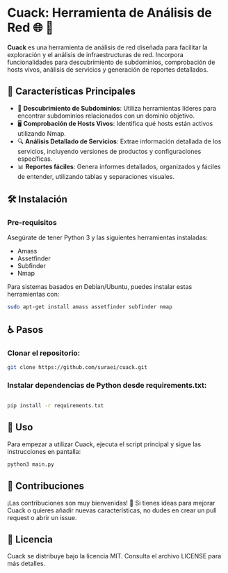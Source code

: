 # Cuack: Herramienta de Análisis de Red 🌐 :duck:

**Cuack** es una herramienta  de análisis de red diseñada para facilitar la exploración y el análisis de infraestructuras de red. Incorpora funcionalidades para descubrimiento de subdominios, comprobación de hosts vivos, análisis de servicios y generación de reportes detallados.

## 🚀 Características Principales

- 🌟 **Descubrimiento de Subdominios**: Utiliza herramientas líderes para encontrar subdominios relacionados con un dominio objetivo.
- 🖥 **Comprobación de Hosts Vivos**: Identifica qué hosts están activos utilizando Nmap.
- 🔍 **Análisis Detallado de Servicios**: Extrae información detallada de los servicios, incluyendo versiones de productos y configuraciones específicas.
- 📊 **Reportes fáciles**: Genera informes detallados, organizados y fáciles de entender, utilizando tablas y separaciones visuales.

## 🛠 Instalación

### Pre-requisitos

Asegúrate de tener Python 3 y las siguientes herramientas instaladas:
- Amass
- Assetfinder
- Subfinder
- Nmap

Para sistemas basados en Debian/Ubuntu, puedes instalar estas herramientas con:

```bash
sudo apt-get install amass assetfinder subfinder nmap
```
## :wheelchair: Pasos

### Clonar el repositorio:

```bash
git clone https://github.com/suraei/cuack.git
```

### Instalar dependencias de Python desde requirements.txt:

```bash

pip install -r requirements.txt
```

## 📝 Uso

Para empezar a utilizar Cuack, ejecuta el script principal y sigue las instrucciones en pantalla:

```bash
python3 main.py
```

## 🤝 Contribuciones

¡Las contribuciones son muy bienvenidas! 🎉 Si tienes ideas para mejorar Cuack o quieres añadir nuevas características, no dudes en crear un pull request o abrir un issue.

## 📄 Licencia

Cuack se distribuye bajo la licencia MIT. Consulta el archivo LICENSE para más detalles.

